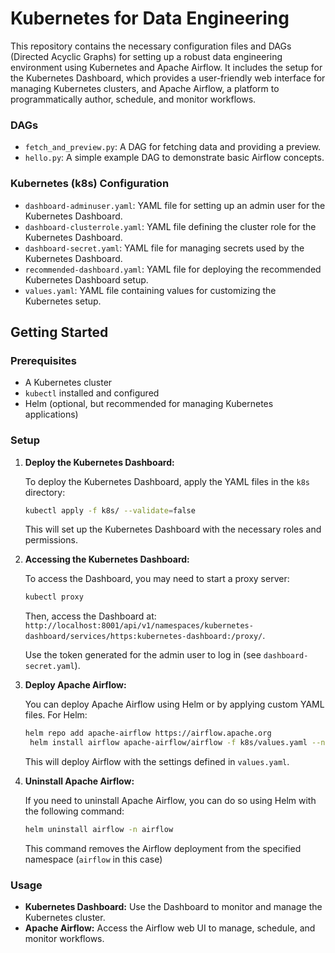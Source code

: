 # Kubernetes for Data Engineering

This repository contains the necessary configuration files and DAGs (Directed Acyclic Graphs) for setting up a robust data engineering environment using Kubernetes and Apache Airflow. 
It includes the setup for the Kubernetes Dashboard, which provides a user-friendly web interface for managing Kubernetes clusters, and Apache Airflow, a platform to programmatically author, schedule, and monitor workflows.


### DAGs

- `fetch_and_preview.py`: A DAG for fetching data and providing a preview.
- `hello.py`: A simple example DAG to demonstrate basic Airflow concepts.

### Kubernetes (k8s) Configuration

- `dashboard-adminuser.yaml`: YAML file for setting up an admin user for the Kubernetes Dashboard.
- `dashboard-clusterrole.yaml`: YAML file defining the cluster role for the Kubernetes Dashboard.
- `dashboard-secret.yaml`: YAML file for managing secrets used by the Kubernetes Dashboard.
- `recommended-dashboard.yaml`: YAML file for deploying the recommended Kubernetes Dashboard setup.
- `values.yaml`: YAML file containing values for customizing the Kubernetes setup.

## Getting Started

### Prerequisites

- A Kubernetes cluster
- `kubectl` installed and configured
- Helm (optional, but recommended for managing Kubernetes applications)

### Setup

1. **Deploy the Kubernetes Dashboard:**

   To deploy the Kubernetes Dashboard, apply the YAML files in the `k8s` directory:

   ```bash
   kubectl apply -f k8s/ --validate=false
   ```

   This will set up the Kubernetes Dashboard with the necessary roles and permissions.

2. **Accessing the Kubernetes Dashboard:**

   To access the Dashboard, you may need to start a proxy server:

   ```bash
   kubectl proxy
   ```

   Then, access the Dashboard at: `http://localhost:8001/api/v1/namespaces/kubernetes-dashboard/services/https:kubernetes-dashboard:/proxy/`.

   Use the token generated for the admin user to log in (see `dashboard-secret.yaml`).

3. **Deploy Apache Airflow:**

   You can deploy Apache Airflow using Helm or by applying custom YAML files. For Helm:

   ```bash
   helm repo add apache-airflow https://airflow.apache.org
    helm install airflow apache-airflow/airflow -f k8s/values.yaml --namespace airflow --create-namespace --debug
   ```

   This will deploy Airflow with the settings defined in `values.yaml`.

4. **Uninstall Apache Airflow:**

   If you need to uninstall Apache Airflow, you can do so using Helm with the following command:

   ```bash
   helm uninstall airflow -n airflow
   ```

   This command removes the Airflow deployment from the specified namespace (`airflow` in this case)

### Usage

- **Kubernetes Dashboard:** Use the Dashboard to monitor and manage the Kubernetes cluster.
- **Apache Airflow:** Access the Airflow web UI to manage, schedule, and monitor workflows.



